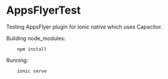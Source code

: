 # AppsFlyerTest
Testing AppsFlyer plugin for Ionic native which uses Capacitor. 

Building node_modules:
```
	npm install
```

Running:
```
	ionic serve
```

